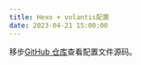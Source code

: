 ```yaml
---
title: Hexo + volantis配置
date: 2023-04-21 15:00:00
---
```


移步[GitHub 仓库](https://github.com/yixinBC/yixinbc.tech)查看配置文件源码。
